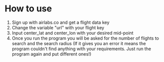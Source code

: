 # How to use

1. Sign up with airlabs.co and get a flight data key
2. Change the variable "url" with your flight key
3. Input center_lat and center_lon with your desired mid-point
4. Once you run the program you will be asked for the number of flights to search and the search radius (If it gives you an error it means the program couldn't find anything with your requirements. Just run the program again and put different ones!)
